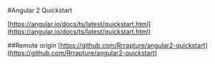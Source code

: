 #Angular 2 Quickstart

[https://angular.io/docs/ts/latest/quickstart.html](https://angular.io/docs/ts/latest/quickstart.html)

##Remote origin
[https://github.com/Rrrapture/angular2-quickstart](https://github.com/Rrrapture/angular2-quickstart)